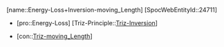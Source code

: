 ﻿---
type: TrizContradiction
aliases:
- Energy-Loss+Inversion-moving_Length
license: CC BY-SA 4.0
copyright: https://github.com/SpocWeb
IsDeleted: false
IsReadOnly: false
Confidential: public
tags: 
- Triz/Contradiction
---
[name::Energy-Loss+Inversion-moving_Length]
[SpocWebEntityId::24711]
+ [pro::Energy-Loss]
[Triz-Principle::[Triz-Inversion](tech/Triz/Principle/Triz-Inversion.md)]
- [con::[Triz-moving_Length](tech/Triz/Parameter/Triz-moving_Length.md)]

